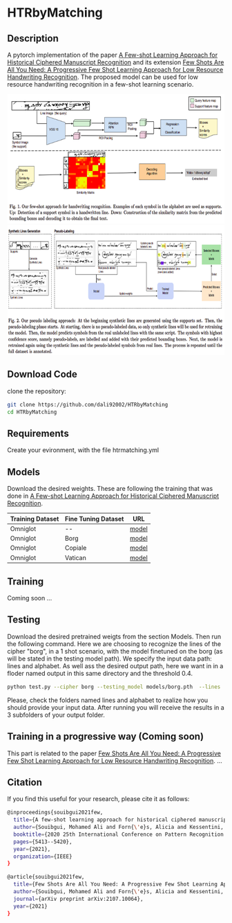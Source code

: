 # HTRbyMatching

## Description

A pytorch implementation of the paper [A Few-shot Learning Approach for Historical Ciphered Manuscript Recognition](https://arxiv.org/abs/2009.12577) and its extension [Few Shots Are All You Need: A Progressive Few Shot Learning Approach for Low Resource Handwriting Recognition](https://arxiv.org/abs/2107.10064). The proposed model can be used for low resource handwriting recognition in a few-shot learning scenario. 

<img src="./imgs/model.png"  alt="1" width = 1200px height = 300px >

<img src="./imgs/progressive.png"  alt="1" width = 1200px height = 300px >

## Download Code
clone the repository:
```bash
git clone https://github.com/dali92002/HTRbyMatching
cd HTRbyMatching
```
## Requirements

Create your evironment, with the file htrmatching.yml

## Models

Download the desired weights. These are following the training that was done in [A Few-shot Learning Approach for Historical Ciphered Manuscript Recognition](https://arxiv.org/abs/2009.12577).


<table class="tg">
<thead>
  <tr>
    <th class="tg-c3ow">Training Dataset</th>
    <th class="tg-c3ow">Fine Tuning Dataset</th>
    <th class="tg-c3ow">URL</th>
  </tr>
</thead>
<tbody>
  <tr>
    <td class="tg-c3ow" >Omniglot</td>
    <td class="tg-c3ow">  -- </td>
    <td class="tg-c3ow"><a href="https://drive.google.com/file/d/1MmW-6n8M_u-bMZdMWGLidqfo1uhXlDQQ/view?usp=sharing" target="_blank" rel="noopener noreferrer">model</a></td>
  </tr>
  <tr>
    <td class="tg-c3ow" >Omniglot</td>
    <td class="tg-c3ow">  Borg </td>
    <td class="tg-c3ow"><a href="https://drive.google.com/file/d/15CvT46BDYkI8DdOkm44eiN6f9ecMM5Wh/view?usp=sharing" target="_blank" rel="noopener noreferrer">model</a></td>
  </tr>
    <tr>
    <td class="tg-c3ow" >Omniglot</td>
    <td class="tg-c3ow">  Copiale </td>
    <td class="tg-c3ow"><a href="https://drive.google.com/file/d/1U8-BobTzFIRHMahMKqRiqJFHNc96gUDb/view?usp=sharing" target="_blank" rel="noopener noreferrer">model</a></td>
  </tr>
    <tr>
    <td class="tg-c3ow" >Omniglot</td>
    <td class="tg-c3ow">  Vatican </td>
    <td class="tg-c3ow"><a href="https://drive.google.com/file/d/1qReohSO2pHE2kypMCbq850-dAZTDCv25/view?usp=sharing" target="_blank" rel="noopener noreferrer">model</a></td>
  </tr>
  
</tbody>
</table>

## Training 

Coming soon ...

## Testing

Download the desired pretrained weigts from the section Models. Then run the following command. Here we are choosing to recognize the lines of the cipher "borg", in a 1 shot scenario, with the model finetuned on the borg (as will be stated in the testing model path). We specify the input data path: lines and alphabet. As well ass the desired output path, here we want in in a floder named output in this same directory and the threshold 0.4. 

```bash
python test.py --cipher borg --testing_model models/borg.pth  --lines ./lines --alphabet ./alphabet  --output ./output_result --shots 1 --thresh 0.4
```

Please, check the folders named lines and alphabet to realize how you should provide your input data. After running you will receive the results in a 3 subfolders of your output folder.  

## Training in a progressive way (Coming soon)

This part is related to the paper [Few Shots Are All You Need: A Progressive Few Shot Learning Approach for Low Resource Handwriting Recognition](https://arxiv.org/abs/2107.10064). ... 

## Citation 
If you find this useful for your research, please cite it as follows:

```bash
@inproceedings{souibgui2021few,
  title={A few-shot learning approach for historical ciphered manuscript recognition},
  author={Souibgui, Mohamed Ali and Forn{\'e}s, Alicia and Kessentini, Yousri and Tudor, Crina},
  booktitle={2020 25th International Conference on Pattern Recognition (ICPR)},
  pages={5413--5420},
  year={2021},
  organization={IEEE}
}
```
```bash
@article{souibgui2021few,
  title={Few Shots Are All You Need: A Progressive Few Shot Learning Approach for Low Resource Handwriting Recognition},
  author={Souibgui, Mohamed Ali and Forn{\'e}s, Alicia and Kessentini, Yousri and Megyesi, Be{\'a}ta},
  journal={arXiv preprint arXiv:2107.10064},
  year={2021}
}
```